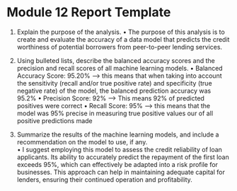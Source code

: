 # Module 12 Report Template

1.	Explain the purpose of the analysis.
•	The purpose of this analysis is to create and evaluate the accuracy of a data model that predicts the credit worthiness of potential borrowers from peer-to-peer lending services.
  

2.	Using bulleted lists, describe the balanced accuracy scores and the precision and recall scores of all machine learning models.
•	Balanced Accuracy Score: 95.20% --> this means that when taking into account the sensitivity (recall and/or true positive rate) and specificity (true negative rate) of the model, the balanced prediction accuracy was 95.2%
•	Precision Score: 92% --> This means 92% of predicted positives were correct
•	Recall Score: 95% --> this means that the model was 95% precise in measuring true positive values our of all positive predictions made


3.	Summarize the results of the machine learning models, and include a recommendation on the model to use, if any.  
•	I suggest employing this model to assess the credit reliability of loan applicants. Its ability to accurately predict the repayment of the first loan exceeds 95%, which can effectively be adapted into a risk profile for businesses. This approach can help in maintaining adequate capital for lenders, ensuring their continued operation and profitability. 


